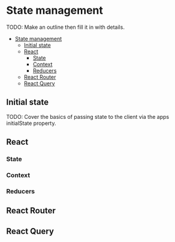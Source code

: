 # State management

TODO: Make an outline then fill it in with details.

- [State management](#state-management)
  - [Initial state](#initial-state)
  - [React](#react)
    - [State](#state)
    - [Context](#context)
    - [Reducers](#reducers)
  - [React Router](#react-router)
  - [React Query](#react-query)

## Initial state

TODO: Cover the basics of passing state to the client via the apps initialState
property.

## React

### State

### Context

### Reducers

## React Router

## React Query
